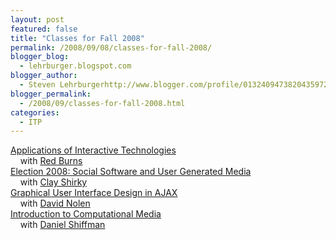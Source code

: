 ```yaml
---
layout: post
featured: false
title: "Classes for Fall 2008"
permalink: /2008/09/08/classes-for-fall-2008/
blogger_blog:
  - lehrburger.blogspot.com
blogger_author:
  - Steven Lehrburgerhttp://www.blogger.com/profile/01324094738204359728noreply@blogger.com
blogger_permalink:
  - /2008/09/classes-for-fall-2008.html
categories:
  - ITP
---
```

[Applications of Interactive Technologies][1]  
&nbsp;&nbsp;&nbsp;&nbsp;with [Red Burns][2]  
[Election 2008: Social Software and User Generated Media][3]  
&nbsp;&nbsp;&nbsp;&nbsp;with [Clay Shirky][4]  
[Graphical User Interface Design in AJAX][5]  
&nbsp;&nbsp;&nbsp;&nbsp;with [David Nolen][6]  
[Introduction to Computational Media][7]  
&nbsp;&nbsp;&nbsp;&nbsp;with [Daniel Shiffman][8]

 [1]: http://itp.nyu.edu/itp/program.php?c=H79.2000Lect
 [2]: http://admin.tisch.nyu.edu/object/BurnsR.html
 [3]: http://itp.nyu.edu/itp/program.php?c=H79.2740Lect
 [4]: http://www.shirky.com/
 [5]: http://itp.nyu.edu/itp/program.php?c=H79.2604Lect
 [6]: http://formconstant.net/introspect/
 [7]: http://itp.nyu.edu/itp/program.php?c=H79.2233Lect
 [8]: http://www.learningprocessing.com/